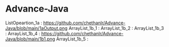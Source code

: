 # Advance-Java 
ListOpeartion_1a : https://github.com/chethanlr/Advance-Java/blob/main/1aOutput.png
ArrayList_1b_1 :
ArrayList_1b_2 :
ArrayList_1b_3 :
ArrayList_1b_4 : https://github.com/chethanlr/Advance-Java/blob/main/1b1.png
ArrayList_1b_5 :


